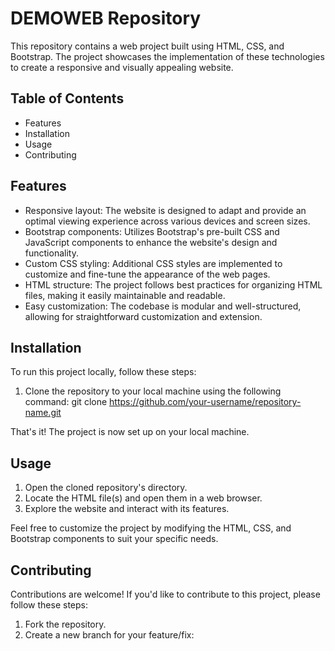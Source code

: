 DEMOWEB Repository
============================

This repository contains a web project built using HTML, CSS, and Bootstrap. The project showcases the implementation of these technologies to create a responsive and visually appealing website.

Table of Contents
-----------------
- Features
- Installation
- Usage
- Contributing


Features
--------

- Responsive layout: The website is designed to adapt and provide an optimal viewing experience across various devices and screen sizes.
- Bootstrap components: Utilizes Bootstrap's pre-built CSS and JavaScript components to enhance the website's design and functionality.
- Custom CSS styling: Additional CSS styles are implemented to customize and fine-tune the appearance of the web pages.
- HTML structure: The project follows best practices for organizing HTML files, making it easily maintainable and readable.
- Easy customization: The codebase is modular and well-structured, allowing for straightforward customization and extension.

Installation
------------

To run this project locally, follow these steps:

1. Clone the repository to your local machine using the following command:
git clone https://github.com/your-username/repository-name.git

That's it! The project is now set up on your local machine.

Usage
-----

1. Open the cloned repository's directory.
2. Locate the HTML file(s) and open them in a web browser.
3. Explore the website and interact with its features.

Feel free to customize the project by modifying the HTML, CSS, and Bootstrap components to suit your specific needs.

Contributing
------------

Contributions are welcome! If you'd like to contribute to this project, please follow these steps:

1. Fork the repository.
2. Create a new branch for your feature/fix:
